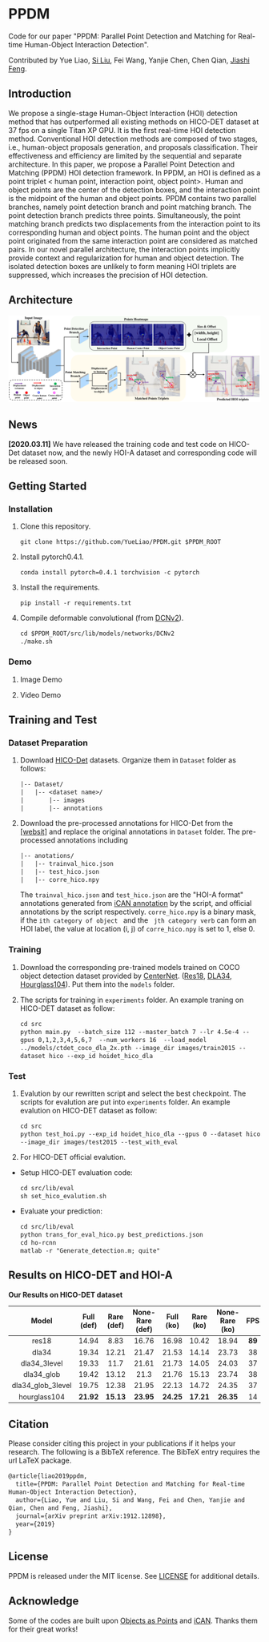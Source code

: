 # PPDM
Code for our paper "PPDM: Parallel Point Detection and Matching for Real-time Human-Object
Interaction Detection".

Contributed by Yue Liao, [Si Liu](http://colalab.org/people), Fei Wang, Yanjie Chen, Chen Qian, [Jiashi Feng](https://sites.google.com/site/jshfeng/).
## Introduction
We propose a single-stage Human-Object Interaction (HOI) detection method that has outperformed all existing methods on HICO-DET dataset at 37 fps on a single Titan XP GPU. It is the first real-time HOI detection method. Conventional HOI detection methods are composed of two stages, i.e., human-object proposals generation, and proposals classification. Their effectiveness and efficiency are limited by the sequential and separate architecture. In this paper, we propose a Parallel Point Detection and Matching (PPDM) HOI detection framework. In PPDM, an HOI is defined as a point triplet < human point, interaction point, object point>. Human and object points are the center of the detection boxes, and the interaction point is the midpoint of the human and object points. PPDM contains two parallel branches, namely point detection branch and point matching branch. The point detection branch predicts three points. Simultaneously, the point matching branch predicts two displacements from the interaction point to its corresponding human and object points. The human point and the object point originated from the same interaction point are considered as matched pairs. In our novel parallel architecture, the interaction points implicitly provide context and regularization for human and object detection. The isolated detection boxes are unlikely to form meaning HOI triplets are suppressed, which increases the precision of HOI detection.
## Architecture
![](paper_images/framework.png)

## News
**[2020.03.11]** We have released the training code and test code on HICO-Det dataset now, and the newly HOI-A dataset and corresponding code will be released soon.

## Getting Started
### Installation
1. Clone this repository.

    ~~~
    git clone https://github.com/YueLiao/PPDM.git $PPDM_ROOT
    ~~~
2. Install pytorch0.4.1.

    ~~~
    conda install pytorch=0.4.1 torchvision -c pytorch
    ~~~
3. Install the requirements.
    
    ~~~
    pip install -r requirements.txt
    ~~~
4. Compile deformable convolutional (from [DCNv2](https://github.com/CharlesShang/DCNv2/tree/pytorch_0.4)).

    ~~~
    cd $PPDM_ROOT/src/lib/models/networks/DCNv2
    ./make.sh
    ~~~
### Demo
1. Image Demo

2. Video Demo


## Training and Test
### Dataset Preparation
1. Download [HICO-Det](https://drive.google.com/open?id=1QZcJmGVlF9f4h-XLWe9Gkmnmj2z1gSnk) datasets. Organize them in `Dataset` folder as follows:

    ~~~
    |-- Dataset/
    |   |-- <dataset name>/
    |       |-- images
    |       |-- annotations
    ~~~
2. Download the pre-processed annotations for HICO-Det from the [[websit]](https://drive.google.com/open?id=1WI-gsNLS-t0Kh8TVki1wXqc3y2Ow1f2R) and replace the original annotations in `Dataset` folder. The pre-processed annotations including

    ~~~
    |-- anotations/
    |   |-- trainval_hico.json
    |   |-- test_hico.json
    |   |-- corre_hico.npy
    ~~~
    The `trainval_hico.json` and `test_hico.json` are the "HOI-A format" annotations generated from [iCAN annotation](https://drive.google.com/open?id=1le4aziSn_96cN3dIPCYyNsBXJVDD8-CZ) by the script, and official annotations by the script respectively. `corre_hico.npy` is a binary mask, if the `ith category of object ` and the ` jth category verb` can form an HOI label, the value at location (i, j) of `corre_hico.npy` is set to 1, else 0.

### Training
1. Download the corresponding pre-trained models trained on COCO object detection dataset provided by  [CenterNet](https://github.com/xingyizhou/CenterNet). ([Res18](https://drive.google.com/open?id=1b-_sjq1Pe_dVxt5SeFmoadMfiPTPZqpz), [DLA34](https://drive.google.com/open?id=1pl_-ael8wERdUREEnaIfqOV_VF2bEVRT), [Hourglass104](https://drive.google.com/open?id=1-5bT5ZF8bXriJ-wAvOjJFrBLvZV2-mlV)). Put them into the `models` folder.

2. The scripts for training in `experiments` folder.  An example traning on HICO-DET dataset as follow:

    ~~~
    cd src
    python main.py  --batch_size 112 --master_batch 7 --lr 4.5e-4 --gpus 0,1,2,3,4,5,6,7  --num_workers 16  --load_model ../models/ctdet_coco_dla_2x.pth --image_dir images/train2015 --dataset hico --exp_id hoidet_hico_dla
    ~~~
### Test
1. Evalution by our rewritten script and select the best checkpoint. The scripts for evalution are put into `experiments` folder.  An example evalution on HICO-DET dataset as follow:

    ```
    cd src
    python test_hoi.py --exp_id hoidet_hico_dla --gpus 0 --dataset hico --image_dir images/test2015 --test_with_eval
    ```
2. For HICO-DET official evalution.

- Setup HICO-DET evaluation code:

    ~~~
    cd src/lib/eval
    sh set_hico_evalution.sh
    ~~~
- Evaluate your prediction:

    ~~~
    cd src/lib/eval
    python trans_for_eval_hico.py best_predictions.json
    cd ho-rcnn
    matlab -r "Generate_detection.m; quite"
    ~~~
## Results on HICO-DET and HOI-A
**Our Results on HICO-DET dataset**

|Model| Full (def)| Rare (def)| None-Rare (def)|Full (ko)| Rare (ko)| None-Rare (ko)|FPS|Download|
|:---:|:---:|:---:|:---:|:---:|:---:|:---:|:---:|:---:|
|res18| 14.94|	8.83|	16.76|	16.98	|10.42|18.94|**89**|[model](https://drive.google.com/file/d/1L2Ns78F0HD5DRMx68KMyZ1L97ulq5Cwn/view?usp=sharing)|
|dla34| 19.34	|12.21|	21.47	|21.53|	14.14	|23.73|38|[model](https://drive.google.com/open?id=1pNuadiDbHHyAB4kC_II4RKlEOBgKScd6)|
|dla34_3level|19.33	|11.7|	21.61|	21.73|	14.05|	24.03|37|[model](https://drive.google.com/open?id=1wEZ1wgP9vUfm23lr1_t4V7IufCIi3SoZ)|
|dla34_glob|19.42	|13.12|	21.3|	21.76|	15.13|	23.74|38|[model](https://drive.google.com/open?id=15DjWsLR5EA7KejFq6XS4jTkVtJGgRU3M)|
|dla34_glob_3level|19.75	|12.38|	21.95|	22.13|	14.72|	24.35|37|[model](https://drive.google.com/open?id=1CaaDAchPKyh4TYjQIycWERCYerdetR1x)|
|hourglass104|**21.92**|	**15.13**|	**23.95**|	**24.25**|	**17.21**|	**26.35**|14|[model](https://drive.google.com/open?id=1nw2msm437JVfxme5fbdpIFsyZ46S-jtI)|

## Citation
Please consider citing this project in your publications if it helps your research. The following is a BibTeX reference. The BibTeX entry requires the url LaTeX package.

~~~
@article{liao2019ppdm,
  title={PPDM: Parallel Point Detection and Matching for Real-time Human-Object Interaction Detection},
  author={Liao, Yue and Liu, Si and Wang, Fei and Chen, Yanjie and Qian, Chen and Feng, Jiashi},
  journal={arXiv preprint arXiv:1912.12898},
  year={2019}
}
~~~
## License
PPDM is released under the MIT license. See [LICENSE](LICENSE) for additional details.
## Acknowledge
Some of the codes are built upon [Objects as Points](https://github.com/xingyizhou/CenterNet) and [iCAN](https://github.com/vt-vl-lab/iCAN). Thanks them for their great works!

